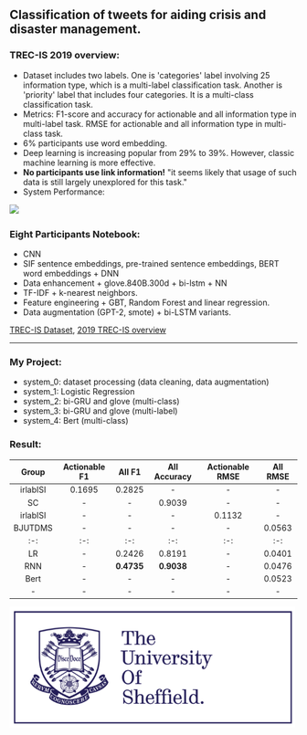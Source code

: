 
## Classification of tweets for aiding crisis and disaster management.

### TREC-IS 2019 overview:

* Dataset includes two labels. One is 'categories' label involving 25 information type, which is a multi-label classification task. Another is 'priority' label that includes four categories. It is a multi-class classification task.
* Metrics: F1-score and accuracy for actionable and all information type in multi-label task. RMSE for actionable and all information type in multi-class task.
* 6% participants use word embedding.
* Deep learning is increasing popular from 29% to 39%. However, classic machine learning is more effective.
* **No participants use link information!** "it seems likely that usage of such data is still largely unexplored for this task."
* System Performance:
<image src="image/overview.png" width="800">

### Eight Participants Notebook:
* CNN
* SIF sentence embeddings, pre-trained sentence embeddings, BERT word embeddings + DNN
* Data enhancement + glove.840B.300d + bi-lstm + NN
* TF-IDF + k-nearest neighbors.
* Feature engineering + GBT, Random Forest and linear regression.
* Data augmentation (GPT-2, smote) + bi-LSTM variants.

[TREC-IS Dataset](http://dcs.gla.ac.uk/~richardm/TREC_IS/2020/data.html),
[2019 TREC-IS overview](http://dcs.gla.ac.uk/~richardm/TREC_IS/2020/ISCRAM_2020_TREC_IS.pdf)

****

### My Project:
* system_0: dataset processing (data cleaning, data augmentation)
* system_1: Logistic Regression
* system_2: bi-GRU and glove (multi-class)
* system_3: bi-GRU and glove (multi-label)
* system_4: Bert (multi-class)

### Result:

| Group | Actionable F1 | All F1 | All Accuracy | Actionable RMSE | All RMSE |
| :-: | :-: | :-: | :-: | :-: | :-: | 
|irlabISI| 0.1695 | 0.2825 | - | - | - |
|SC| - | - | 0.9039 | - | - |
|irlabISI| - | - | - | 0.1132 | - |
|BJUTDMS| - | - | - | - | 0.0563 |
| :-: | :-: | :-: | :-: | :-: | :-: | 
| LR | - | 0.2426 | 0.8191 | - | 0.0401 |
| RNN | - | **0.4735** | **0.9038** | - | 0.0476 |
| Bert | - | - | - | - | 0.0523 |
| - | - | - | - | - | - |

<img src="image/sheffield.png" width="500">
